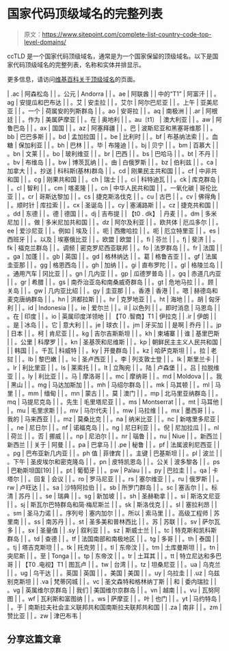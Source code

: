 # 国家代码顶级域名的完整列表

> 原文：<https://www.sitepoint.com/complete-list-country-code-top-level-domains/>

ccTLD 是一个国家代码顶级域名，通常是为一个国家保留的顶级域名。以下是国家代码顶级域名的完整列表，名称和实体并排显示。

更多信息，请访问[维基百科关于顶级域名](http://en.wikipedia.org/wiki/List_of_Internet_top-level_domains)的页面。

| .ac | 阿森松岛 |
| 。公元 | Andorra |
| 。ae | 阿联酋 |
| 中的“T1” | 阿富汗 |
| 。ag | 安提瓜和巴布达 |
| 。艾 | 安圭拉 |
| 。艾尔 | 阿尔巴尼亚 |
| 。上午 | 亚美尼亚 |
| 。一个 | 荷属安的列斯群岛 |
| 。ao | 安哥拉 |
| 。aq | 南极洲 |
| .ar | 阿根廷 |
| 。作为 | 美属萨摩亚 |
| 。在 | 奥地利 |
| 。au〔t1〕 | 澳大利亚 |
| 。aw | 阿鲁巴岛 |
| 。ax | 国国 |
| 。az | 阿塞拜疆 |
| 。巴 | 波斯尼亚和黑塞哥维那 |
| 。bb | 巴巴多斯 |
| 。bd | 孟加拉国 |
| 。be | 比利时 |
| 。bf | 布基纳法索 |
| 。血糖 | 保加利亚 |
| 。bh | 巴林 |
| 。毕 | 布隆迪 |
| 。bj | 贝宁 |
| 。bm | 百慕大 |
| 。bn | 文莱 |
| 。bo | 玻利维亚 |
| 。br | 巴西 |
| 。bs | 巴哈马 |
| 。bt | 不丹 |
| 。bv | 布维岛 |
| 。bw | 博茨瓦纳 |
| 。由 | 白俄罗斯 |
| 。bz | 伯利兹 |
| 。ca | 加拿大 |
| 。抄送 | 科科斯(基林)群岛 |
| 。cd | 刚果民主共和国 |
| 。cf | 中非共和国 |
| 。cg | 刚果共和国 |
| 。ch | 瑞士 |
| 。ci | 科特迪瓦 |
| 。ck | 库克群岛 |
| 。cl | 智利 |
| 。cm | 喀麦隆 |
| 。cn | 中华人民共和国 |
| 。一氧化碳 | 哥伦比亚 |
| 。cr | 哥斯达黎加 |
| 。cs | 捷克斯洛伐克 |
| 。cu | 古巴 |
| 。cv | 佛得角 |
| 。顺时针 | 库拉索 |
| 。cx | 圣诞岛 |
| 。cy | 塞浦路斯 |
| 。cz | 捷克共和国 |
| 。dd | 东德 |
| 。德 | 德国 |
| 。dj | 吉布提 |
| 【t0 . dk】 | 丹麦 |
| 。dm | 多米尼加 |
| 。做 | 多米尼加共和国 |
| 。dz | 阿尔及利亚 |
| 。欧共体 | 厄瓜多尔 |
| 。ee | 爱沙尼亚 |
| 。例如 | 埃及 |
| 。呃 | 西撒哈拉 |
| 。呃 | 厄立特里亚 |
| 。es | 西班牙 |
| 。以及 | 埃塞俄比亚 |
| 。欧盟 | 欧盟 |
| 。fi | 芬兰 |
| 。fj | 斐济 |
| 。fk | 福克兰群岛 |
| 。调频 | 密克罗尼西亚联邦 |
| 。fo | 法罗群岛 |
| 。fr | 法国 |
| 。ga | 加蓬 |
| 。gb | 英国 |
| 。gd | 格林纳达 |
| 。葛 | 格鲁吉亚 |
| 。gf | 法属圭亚那 |
| 。gg | 格恩西岛 |
| 。gh | 加纳 |
| 。gi | 直布罗陀 |
| 。gl | 格陵兰岛 |
| 。通用汽车 | 冈比亚 |
| 。gn | 几内亚 |
| 。gp | 瓜德罗普岛 |
| 。gq | 赤道几内亚 |
| 。gr | 希腊 |
| 。gs | 南乔治亚岛和南桑威奇群岛 |
| 。gt | 危地马拉 |
| 。顾 | 关岛 |
| 。gw | 几内亚比绍 |
| 。gy | 圭亚那 |
| 。香港 | 香港 |
| 。嗯 | 赫德岛和麦克唐纳群岛 |
| 。hn | 洪都拉斯 |
| 。hr | 克罗地亚 |
| 。ht | 海地 |
| 。胡 | 匈牙利 |
| 。id | Indonesia |
| 。ie | 爱尔兰 |
| 。il | 以色列 |
| 。即时消息 | 马恩岛 |
| 。在 | 印度 |
| 。io | 英属印度洋领地 |
| 【T0 .智商】T1 | 伊拉克 |
| .ir | 伊朗 |
| 。是 | 冰岛 |
| 。它 | 意大利 |
| 。je | 球衣 |
| 。jm | 牙买加 |
| 是啊 | 乔丹 |
| 。jp | 日本 |
| 。柯 | 肯尼亚 |
| 。kg | 吉尔吉斯斯坦 |
| 。kh | 柬埔寨 |
| 谁 | 基里巴斯 |
| 。公里 | 科摩罗 |
| 。kn | 圣基茨和尼维斯 |
| 。kp | 朝鲜民主主义人民共和国 |
|  | 韩国 |
| 。千瓦 | 科威特 |
| 。ky | 开曼群岛 |
| 。kz | 哈萨克斯坦 |
| 。拉 | 老挝 |
| 。lb | 黎巴嫩 |
| 。lc | 圣卢西亚 |
| 。李 | 列支敦士登 |
| 。lk | 斯里兰卡 |
| 。lr | 利比里亚 |
| 。ls | 莱索托 |
| 。lt | 立陶宛 |
| 。陆 | 卢森堡 |
| 。吕 | 拉脱维亚 |
| 。ly | 利比亚 |
| 。马 | 摩洛哥 |
| 。mc | 摩纳哥 |
| 。md | Moldova |
| 。我 | 黑山 |
| 。mg | 马达加斯加 |
| 。mh | 马绍尔群岛 |
| 。mk | 马其顿 |
| 。ml | 马里 |
| 。mm | 缅甸 |
| 。mn | 蒙古 |
| 。莫 | 澳门 |
| 。mp | 北马里亚纳群岛 |
| 。mq | 马提尼克岛 |
| 。先生 | 毛里塔尼亚 |
| 。ms | Montserrat |
| 。mt | 马耳他 |
| 。mu | 毛里求斯 |
| 。mv | 马尔代夫 |
| 。mw | 马拉维 |
| 。mx | 墨西哥 |
| 。我的 | 马来西亚 |
| 。mz | 莫桑比克 |
| 。na | 纳米比亚 |
| 。nc | 新喀里多尼亚 |
| 。ne | 尼日尔 |
| 。nf | 诺福克岛 |
| 。ng | 尼日利亚 |
| 。倪 | 尼加拉瓜 |
| 。nl | 荷兰 |
| 。否 | 挪威 |
| 。np | 尼泊尔 |
| 。nr | 瑙鲁 |
| 。nu | Niue |
| 。新西兰 | 新西兰 |
| 关于 | 阿曼 |
| 。pa | 巴拿马 |
| .pe | 秘鲁 |
| 。pf | 法属波利尼西亚 |
| 。pg | 巴布亚新几内亚 |
| 。ph 值 | 菲律宾 |
| 。主键 | 巴基斯坦 |
| 。pl | 波兰 |
| 。下午 | 圣皮埃尔和密克隆岛 |
| 。pn | 皮特凯恩岛 |
| 。公关 | 波多黎各 |
| 。ps | 巴勒斯坦国[19] |
| 。pt | 葡萄牙 |
| 。pw | Palau |
| 。py | 巴拉圭 |
| 。qa | 卡塔尔 |
| 。回复 | 会议 |
| 。ro | 罗马尼亚 |
| 。rs | 塞尔维亚 |
| 。ru | 俄罗斯 |
| 。rw | 卢旺达 |
| 。sa | 沙特阿拉伯 |
| 。sb | 所罗门群岛 |
| 。sc | 塞舌尔 |
| 。标清 | 苏丹 |
| 。se | 瑞典 |
| 。sg | 新加坡 |
| 。sh | 圣赫勒拿 |
| 。si | 斯洛文尼亚 |
| 。sj | 斯瓦尔巴特群岛和简·梅尼斯兰 |
| 。sk | 斯洛伐克 |
| 。sl | 塞拉利昂 |
| 。sm | 圣马力诺 |
| 。序列号 | 塞内加尔 |
| 。所以 | 索马里 |
| 。高级工程师 | 苏里南 |
| 。ss | 南苏丹 |
| 。st | 圣多美和普林西比 |
| 。苏 | 苏联 |
| 。sv | 萨尔瓦多 |
| 。sx | 圣量值 |
| .sy | 叙利亚 |
| 。sz | 斯威士兰 |
| 。tc | 特克斯和凯科斯群岛 |
| 。td | 查德 |
| 。tf | 法国南部和南极地区 |
| 。tg | 多哥 |
| 。th | 泰国 |
| 。tj | 塔吉克斯坦 |
| 。tk | 托克劳 |
| 。tl | 东帝汶 |
| 。tm | 土库曼斯坦 |
| 。tn | 突尼斯 |
| 。至 | Tonga |
| 。tp | 东帝汶 |
| 。tr | 土耳其 |
| 。tt | 特立尼达和多巴哥 |
| 【T0 .电视】T1 | 图瓦卢 |
| 。tw | 台湾 |
| 。tz | 坦桑尼亚 |
| 。ua | 乌克兰 |
| 。ug | 乌干达 |
| 。英国 | 英国 |
| 。美国 | 美国 |
| 。uy | 乌拉圭 |
| .uz | 乌兹别克斯坦 |
| .va | 梵蒂冈城 |
| 。vc | 圣文森特和格林纳丁斯 |
| 和 | 委内瑞拉 |
| 。vg | 英属维尔京群岛 |
| 我们 | 美国维尔京群岛 |
| 。vn | 越南 |
| 。vu | 瓦努阿图 |
| 。wf | 瓦利斯和富图纳 |
| 。ws | 萨摩亚 |
| 。叶 | 也门 |
| 。yt | 马约特岛 |
| 。于 | 南斯拉夫社会主义联邦共和国南斯拉夫联邦共和国 |
| .za | 南非 |
| 。zm | 赞比亚 |
| 。zw | 津巴布韦 |

## 分享这篇文章